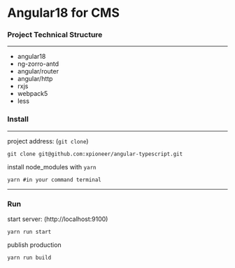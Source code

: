 # Angular18 for CMS

### Project Technical Structure
***
*  angular18
*  ng-zorro-antd
*  angular/router
*  angular/http
*  rxjs
*  webpack5
*  less

### Install

***
project address: (`git clone`)

```
git clone git@github.com:xpioneer/angular-typescript.git
```
install node_modules with `yarn`

```
yarn #in your command terminal
```
***
### Run

start server: (http://localhost:9100)

```
yarn run start
```

publish production

```
yarn run build
```





